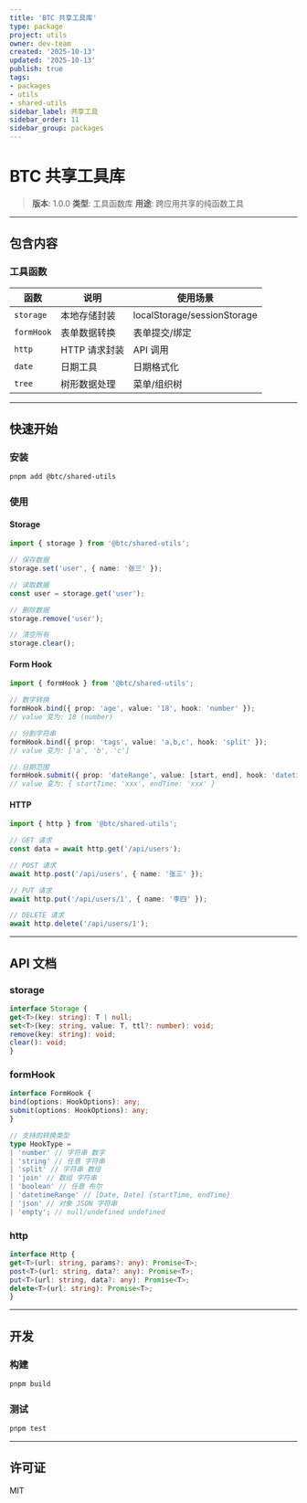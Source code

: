 ```yaml
---
title: 'BTC 共享工具库'
type: package
project: utils
owner: dev-team
created: '2025-10-13'
updated: '2025-10-13'
publish: true
tags:
- packages
- utils
- shared-utils
sidebar_label: 共享工具
sidebar_order: 11
sidebar_group: packages
---
```

# BTC 共享工具库

> **版本**: 1.0.0
> **类型**: 工具函数库
> **用途**: 跨应用共享的纯函数工具

---

## 包含内容

### 工具函数

| 函数 | 说明 | 使用场景 |
|------|------|---------|
| `storage` | 本地存储封装 | localStorage/sessionStorage |
| `formHook` | 表单数据转换 | 表单提交/绑定 |
| `http` | HTTP 请求封装 | API 调用 |
| `date` | 日期工具 | 日期格式化 |
| `tree` | 树形数据处理 | 菜单/组织树 |

---

## 快速开始

### 安装

```bash
pnpm add @btc/shared-utils
```

### 使用

#### Storage

```typescript
import { storage } from '@btc/shared-utils';

// 保存数据
storage.set('user', { name: '张三' });

// 读取数据
const user = storage.get('user');

// 删除数据
storage.remove('user');

// 清空所有
storage.clear();
```

#### Form Hook

```typescript
import { formHook } from '@btc/shared-utils';

// 数字转换
formHook.bind({ prop: 'age', value: '18', hook: 'number' });
// value 变为: 18 (number)

// 分割字符串
formHook.bind({ prop: 'tags', value: 'a,b,c', hook: 'split' });
// value 变为: ['a', 'b', 'c']

// 日期范围
formHook.submit({ prop: 'dateRange', value: [start, end], hook: 'datetimeRange' });
// value 变为: { startTime: 'xxx', endTime: 'xxx' }
```

#### HTTP

```typescript
import { http } from '@btc/shared-utils';

// GET 请求
const data = await http.get('/api/users');

// POST 请求
await http.post('/api/users', { name: '张三' });

// PUT 请求
await http.put('/api/users/1', { name: '李四' });

// DELETE 请求
await http.delete('/api/users/1');
```

---

## API 文档

### storage

```typescript
interface Storage {
get<T>(key: string): T | null;
set<T>(key: string, value: T, ttl?: number): void;
remove(key: string): void;
clear(): void;
}
```

### formHook

```typescript
interface FormHook {
bind(options: HookOptions): any;
submit(options: HookOptions): any;
}

// 支持的转换类型
type HookType =
| 'number' // 字符串 数字
| 'string' // 任意 字符串
| 'split' // 字符串 数组
| 'join' // 数组 字符串
| 'boolean' // 任意 布尔
| 'datetimeRange' // [Date, Date] {startTime, endTime}
| 'json' // 对象 JSON 字符串
| 'empty'; // null/undefined undefined
```

### http

```typescript
interface Http {
get<T>(url: string, params?: any): Promise<T>;
post<T>(url: string, data?: any): Promise<T>;
put<T>(url: string, data?: any): Promise<T>;
delete<T>(url: string): Promise<T>;
}
```

---

## 开发

### 构建

```bash
pnpm build
```

### 测试

```bash
pnpm test
```

---

## 许可证

MIT

